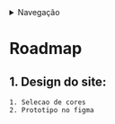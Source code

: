 <details>
    <summary>Navegação</summary>
    <ul>
        <li><a href="README.md">README</a></li>
        <li><a href="/Desenvolvimento/Roadmap.md">Roadmap</a></li>
        <li><a href="/Desenvolvimento/Cursos.md">Cursos que realizei para a elaboração do site</a></li>
    </ul>
</details>

#  Roadmap


## 1. Design do site:
    1. Selecao de cores
    2. Prototipo no figma